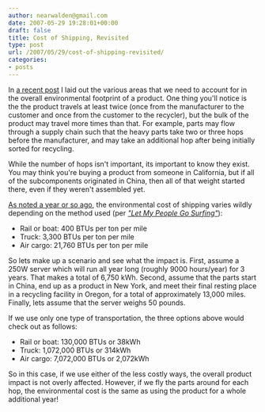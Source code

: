 ```yaml
---
author: nearwalden@gmail.com
date: 2007-05-29 19:28:01+00:00
draft: false
title: Cost of Shipping, Revisited
type: post
url: /2007/05/29/cost-of-shipping-revisited/
categories:
- posts
---
```


In [a recent post](http://blogs.sun.com/enviro/date/20070430) I laid out the various areas that we need to account for in the overall environmental footprint of a product.  One thing you'll notice is the the product travels at least twice (once from the manufacturer to the customer and once from the customer to the recycler), but the bulk of the product may travel more times than that.  For example, parts may flow through a supply chain such that the heavy parts take two or three hops before the manufacturer, and may take an additional hop after being initially sorted for recycling.  





While the number of hops isn't important, its important to know they exist.  You may think you're buying a product from someone in California, but if all of the subcomponents originated in China, then all of that weight started there, even if they weren't assembled yet.  





[As noted a year or so ago](http://blogs.sun.com/enviro/entry/cost_of_shipping), the environmental cost of shipping varies wildly depending on the method used (per [_"Let My People Go Surfing"_](http://www.amazon.com/gp/product/1594200726/sr=8-1/qid=1142692566/ref=pd_bbs_1/002-0184145-0020041?%5Fencoding=UTF8)):



  * Rail or boat: 400 BTUs per ton per mile  
  * Truck: 3,300 BTUs per ton per mile
  * Air cargo: 21,760 BTUs per ton per mile







So lets make up a scenario and see what the impact is.  First, assume a 250W server which will run all year long (roughly 9000 hours/year) for 3 years.  That makes a total of 6,750 kWh.  Second, assume that the parts start in China, end up as a product in New York, and meet their final resting place in a recycling facility in Oregon, for a total of approximately 13,000 miles.  Finally, lets assume that the server weighs 50 pounds.  





If we use only one type of transportation, the three options above would check out as follows:



  * Rail or boat: 130,000 BTUs or 38kWh
  * Truck: 1,072,000 BTUs or 314kWh
  * Air cargo: 7,072,000 BTUs or 2,072kWh







So in this case, if we use either of the less costly ways, the overall product impact is not overly affected.  However, if we fly the parts around for each hop, the environmental cost is the same as using the product for a whole additional year!




